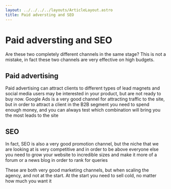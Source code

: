 ```yaml
---
layout: ../../../../layouts/ArticleLayout.astro
title: Paid adversting and SEO
---
```


# Paid adversting and SEO

Are these two completely different channels in the same stage? This is not a mistake, in fact these two channels are very effective on high budgets.

## Paid advertising

Paid advertising can attract clients to different types of lead magnets and social media users may be interested in your product, but are not ready to buy now. Google Ads is a very good channel for attracting traffic to the site, but in order to attract a client in the B2B segment you need to spend enough money, and you can always test which combination will bring you the most leads to the site

## SEO

In fact, SEO is also a very good promotion channel, but the niche that we are looking at is very competitive and in order to be above everyone else you need to grow your website to incredible sizes and make it more of a forum or a news blog in order to rank for queries

These are both very good marketing channels, but when scaling the agency, and not at the start. At the start you need to sell cold, no matter how much you want it